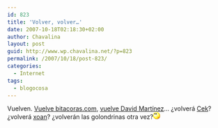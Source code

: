 ```yaml
---
id: 823
title: 'Volver, volver…'
date: 2007-10-18T02:18:30+02:00
author: Chavalina
layout: post
guid: http://www.wp.chavalina.net/?p=823
permalink: /2007/10/18/post-823/
categories:
  - Internet
tags:
  - blogocosa
---
```

Vuelven. <a href="http://perdomo.bitacoras.com/archivos/2007/10/17/bitacoras-com-4-anos-y-250-000-blogs" target="_blank">Vuelve bitacoras.com</a>, <a href="http://dmnet.bitacoras.com/es/archivos/personal/nueva-vida.php" target="_blank">vuelve David Martínez</a>… &iquest;volverá <a href="http://cek.bitacoras.com/" target="_blank">Cek</a>? &iquest;volverá <a href="http://toxico.bitacoras.com/" target="_blank">xoan</a>? &iquest;volverán las golondrinas otra vez?![emo](/imagenes/emoticonos/pensativo.gif)